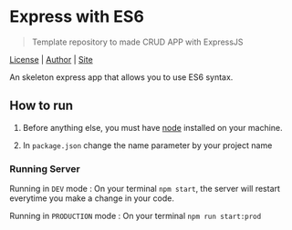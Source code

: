 # Express with ES6
> Template repository to made CRUD APP with ExpressJS 

[License][link-license] |
[Author][link-author] |
[Site][link-site]

An skeleton express app that allows you to use ES6 syntax.

## How to run

1. Before anything else, you must have [node][nodejs] installed on your machine.

2. In `package.json` change the name parameter by your project name


### Running Server

Running in `DEV` mode : 
On your terminal `npm start`, the server will restart everytime you make a change in your code.

Running in `PRODUCTION` mode : 
On your terminal `npm run start:prod`


<!-- LINK -->
[link-license]: https://github.com/Sukaato/express-es6-sample/blob/master/LICENSE
[link-author]: https://github.com/Sukaato
[link-site]: https://sukaato.github.io
[nodeJS]: https://nodejs.org/en/
